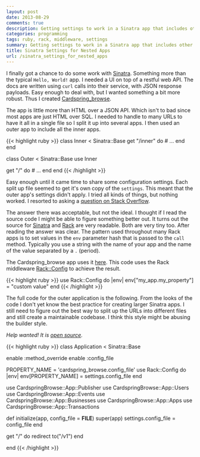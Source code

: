 ```yaml
---
layout: post
date: 2013-08-29
comments: true
description: Getting settings to work in a Sinatra app that includes other Sinatra apps can be done a lot easier than you think using the Rack::Config middleware.
categories: programming
tags: ruby, rack, middleware, settings
summary: Getting settings to work in a Sinatra app that includes other Sinatra apps can be done a lot easier than you think using the Rack::Config middleware. I show how I created a Sinatra app with several nested Sinatra apps. And how I solved the issue with using a shared settings value from outer apps to the inner apps.
title: Sinatra Settings for Nested Apps
url: /sinatra_settings_for_nested_apps
---
```


I finally got a chance to do some work with [Sinatra][]. Something more than the typical `Hello, World!` app. I needed a UI on top of a restful web API. The docs are written using `curl` calls into their service, with JSON response payloads. Easy enough to deal with, but I wanted something a bit more robust. Thus I created [Cardspring_browse][].

The app is little more than HTML over a JSON API. Which isn't to bad since most apps are just HTML over SQL. I needed to handle to many URLs to have it all in a single file so I split it up into several apps. I then used an outer app to include all the inner apps.

{{< highlight ruby >}}
class Inner < Sinatra::Base
  get "/inner" do
    # ...
  end
end

class Outer < Sinatra::Base
  use Inner

  get "/" do
    # ...
  end
end
{{< /highlight >}}

Easy enough until it came time to share some configuration settings.  Each split up file seemed to get it's own copy of the `settings`. This meant that the outer app's settings didn't apply. I tried all kinds of things, but nothing worked. I resorted to asking a [question on Stack Overflow][2].

The answer there was acceptable, but not the ideal. I thought if I read the source code I might be able to figure something better out. It turns out the source for [Sinatra][3] and [Rack][] are very readable. Both are very tiny too. After reading the answer was clear. The pattern used throughout many Rack apps is to set values in the `env` parameter hash that is passed to the `call` method. Typically you use a string with the name of your app and the name of the value separated by a `.` (period).

The Cardspring_browse app uses it [here][1]. This code uses the Rack middleware [Rack::Config][4] to achieve the result.

{{< highlight ruby >}}
use Rack::Config do |env|
  env["my_app.my_property"] = "custom value"
end
{{< /highlight >}}

The full code for the outer application is the following. From the looks of the code I don't yet know the best practice for creating larger Sinatra apps. I still need to figure out the best way to split up the URLs into different files and still create a maintainable codebase. I think this style might be abusing the builder style.

*Help wanted! It is [open source][5].*

{{< highlight ruby >}}
class Application < Sinatra::Base

  enable :method_override
  enable :config_file

  PROPERTY_NAME = 'cardspring_browse.config_file'
  use Rack::Config do |env|
    env[PROPERTY_NAME] = settings.config_file
  end

  use CardspringBrowse::App::Publisher
  use CardspringBrowse::App::Users
  use CardspringBrowse::App::Events
  use CardspringBrowse::App::Businesses
  use CardspringBrowse::App::Apps
  use CardspringBrowse::App::Transactions

  def initialize(app, config_file = __FILE__)
    super(app)
    settings.config_file = config_file
  end

  get "/" do
    redirect to("/v1")
  end

end
{{< /highlight >}}

[1]: https://github.com/jjasonclark/cardspring_browse/blob/intro_blog_post/lib/cardspring_browse/application.rb#L15-L18
[2]: http://stackoverflow.com/questions/18320823/sharing-yaml-config-files-between-sinatra-and-rails
[3]: http:github.com/sinatra/sinatra
[4]: https://github.com/rack/rack/blob/master/lib/rack/config.rb
[5]: https://github.com/jjasonclark/cardspring_browse/blob/intro_blog_post/LICENSE.txt
[sinatra]: http://sinatrarb.com
[cardspring_browse]: https://github.com/jjasonclark/cardspring_browse
[rack]: http://github.com/rack/rack
